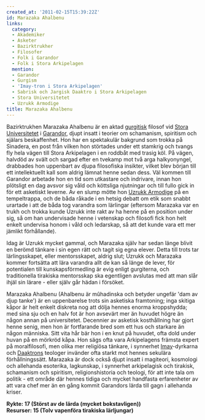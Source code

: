 ```yaml
---
created_at: '2011-02-15T15:39:22Z'
id: Marazaka Ahalbenu
links:
  category:
  - Akademiker
  - Asketer
  - Bazirktrukher
  - Filosofer
  - Folk i Garandor
  - Folk i Stora Arkipelagen
  mention:
  - Garandor
  - Gurgism
  - 'Imay-tron i Stora Arkipelagen'
  - Sabrisk och Jargisk Daaktro i Stora Arkipelagen
  - Stora Universitetet
  - Uzrukk Armodige
title: Marazaka Ahalbenu
---
```


Bazirktrukhen Marazaka Ahalbenu är en aktad [gurgitisk] filosof vid [Stora Universitetet] i
[Garandor], djupt insatt i teorier om schamanism, spiritism och själars beskaffenhet. Hon har en
spektakulär bakgrund som trokka på Sinadera, en post från vilken hon störtades under ett stamkrig
och tvangs fly hela vägen till Stora Arkipelagen i en roddbåt med trasig köl. På vägen, halvdöd av
svält och sargad efter en tvekamp mot två arga halkyonyngel, drabbades hon uppenbart av djupa
filosofiska insikter, vilket blev början till ett intellektuellt kall som aldrig lämnat henne sedan
dess. Väl kommen till Garandor arbetade hon en tid som utkastare och indrivare, innan hon plötsligt
en dag avsvor sig våld och köttsliga njutningar och till fullo gick in för ett asketiskt leverne. Av
en slump mötte hon [Uzrukk Armodige] på en tempeltrappa, och de båda råkade i en hetsig debatt om
etik som snabbt urartade i att de båda tog varandra som lärlingar (eftersom Marazaka var en trukh
och trokka kunde Uzrukk inte rakt av ha henne på en position under sig, så om han undervisade henne
i vetenskap och filosofi fick hon helt enkelt undervisa honom i våld och ledarskap, så att det kunde
vara ett mer jämlikt förhållande).

Idag är Uzrukk mycket gammal, och Marazaka själv har sedan länge blivit en berömd tänkare i sin egen
rätt och tagit sig egna elever. Detta till trots tar lärlingsskapet, eller mentorsskapet, aldrig
slut; Uzrukk och Marazaka kommer fortsätta att lära varandra allt de kan så länge de lever, för
potentialen till kunskapsförmedling är evig enligt gurgiterna, och traditionella tirakiska
mentorsskap ska egentligen avslutas med att man slår ihjäl sin lärare - eller själv går hädan i
försöket.

Marazaka Ahalbenu (Ahalbenu är mûhadinska och betyder ungefär 'dam av djup tanke') är en
uppenbarelse trots sin asketiska framtoning; inga skitiga kåpor är helt enkelt diskreta nog att
dölja hennes enorma kroppshydda; med sina sju och en halv fot är hon avsevärt mer än huvudet högre
än någon annan på universitetet. Decennier av asketisk kosthållning har gjort henne senig, men hon
är fortfarande bred som ett hus och starkare än någon människa. Sitt vita hår bär hon i en knut på
huvudet, ofta dold under huvan på en mörkröd kåpa. Hon sägs ofta vara Arkipelagens främsta expert på
moralfilosofi, men olika mer religiösa tänkare, i synnerhet [Imay]-dyrkarna och [Daaktrons] teologer
invänder ofta starkt mot hennes sekulära förhållningssätt. Marazaka är dock också djupt insatt i
magiteori, kosmologi och allehanda esoterika, lagkunskap, i synnerhet arkipelagisk och tirakisk,
schamanism och spiritism, religionshistoria och teologi, för att inte tala om politik - ett område
där hennes tidiga och mycket handfasta erfarenheter av att vara chef mer än en gång kommit Garandors
lärda till gagn i allehanda kriser.

**Rykte: 17 (Störst av de lärda (mycket bokstavligen))**\
**Resurser: 15 (Tolv vapenföra tirakiska lärljungar)**

  [gurgitisk]: Gurgism
  [Stora Universitetet]: Stora_Universitetet
  [Garandor]: Garandor
  [Uzrukk Armodige]: Uzrukk_Armodige
  [Imay]: Imay-tron_i_Stora_Arkipelagen
  [Daaktrons]: Sabrisk_och_Jargisk_Daaktro_i_Stora_Arkipelagen